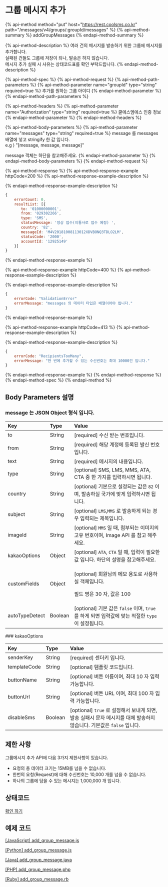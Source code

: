 # 그룹 메시지 추가

{% api-method method="put" host="https://rest.coolsms.co.kr" path="/messages/v4/groups/:groupId/messages" %}
{% api-method-summary %}
addGroupMessages
{% endapi-method-summary %}

{% api-method-description %}
여러 건의 메시지를 발송하기 위한 그룹에 메시지를 추가합니다.  
실패된 건들도 그룹에 저장이 되나, 발송은 하지 않습니다.  
메시지 추가 실패 시 사유는 상태코드표를 확인 부탁드립니다.
{% endapi-method-description %}

{% api-method-spec %}
{% api-method-request %}
{% api-method-path-parameters %}
{% api-method-parameter name="groupId" type="string" required=true %}
추가를 원하는 그룹 아이디
{% endapi-method-parameter %}
{% endapi-method-path-parameters %}

{% api-method-headers %}
{% api-method-parameter name="Authorization" type="string" required=true %}
쿨에스엠에스 인증 정보
{% endapi-method-parameter %}
{% endapi-method-headers %}

{% api-method-body-parameters %}
{% api-method-parameter name="messages" type="string" required=true %}
message 를 messages 배열에 넣고 stringify 한 값 입니다.  
e.g \) "\[message, message, message\]"  
  
message 객체는 하단을 참고해주세요.
{% endapi-method-parameter %}
{% endapi-method-body-parameters %}
{% endapi-method-request %}

{% api-method-response %}
{% api-method-response-example httpCode=200 %}
{% api-method-response-example-description %}

{% endapi-method-response-example-description %}

```javascript
{
    errorCount: 0,
    resultList: [{
       to: '01000000001',
       from: '029302266',
       type: 'SMS',
       statusMessage: '정상 접수(이통사로 접수 예정) ',
       country: '82',
       messageId: 'M4V20181008113012XDVBONQ3TDLO2LM',
       statusCode: '2000',
       accountId: '12925149'
    }]
}

```
{% endapi-method-response-example %}

{% api-method-response-example httpCode=400 %}
{% api-method-response-example-description %}

{% endapi-method-response-example-description %}

```javascript
{
    errorCode: "ValidationError"
    errorMessage: "messages 의 데이터 타입은 배열이어야 됩니다."
}
```
{% endapi-method-response-example %}

{% api-method-response-example httpCode=413 %}
{% api-method-response-example-description %}

{% endapi-method-response-example-description %}

```javascript
{
    errorCode: "RecipientsTooMany",
    errorMessage: "한 번에 추가할 수 있는 수신번호는 최대 10000건 입니다."
}
```
{% endapi-method-response-example %}
{% endapi-method-response %}
{% endapi-method-spec %}
{% endapi-method %}

## Body Parameters 설명

### message 는 JSON Object 형식 입니다.

<table>
  <thead>
    <tr>
      <th style="text-align:left">Key</th>
      <th style="text-align:left">Type</th>
      <th style="text-align:left">Value</th>
    </tr>
  </thead>
  <tbody>
    <tr>
      <td style="text-align:left">to</td>
      <td style="text-align:left">String</td>
      <td style="text-align:left">[required] 수신 받는 번호입니다.</td>
    </tr>
    <tr>
      <td style="text-align:left">from</td>
      <td style="text-align:left">String</td>
      <td style="text-align:left">[required] 해당 계정에 등록된 발신 번호 입니다.</td>
    </tr>
    <tr>
      <td style="text-align:left">text</td>
      <td style="text-align:left">String</td>
      <td style="text-align:left">[required] 메시지의 내용입니다.</td>
    </tr>
    <tr>
      <td style="text-align:left">type</td>
      <td style="text-align:left">String</td>
      <td style="text-align:left">[optional] SMS, LMS, MMS, ATA, CTA 중 한 가지를 입력하시면 됩니다.</td>
    </tr>
    <tr>
      <td style="text-align:left">country</td>
      <td style="text-align:left">String</td>
      <td style="text-align:left">[optional] 기본으로 설정되는 값은 <code>82</code> 이며, 발송하실 국가에 맞게 입력하시면 됩니다.</td>
    </tr>
    <tr>
      <td style="text-align:left">subject</td>
      <td style="text-align:left">String</td>
      <td style="text-align:left">[optional] <code>LMS</code>,<code>MMS</code> 로 발송하게 되는 경우 입력되는 제목입니다.</td>
    </tr>
    <tr>
      <td style="text-align:left">imageId</td>
      <td style="text-align:left">String</td>
      <td style="text-align:left">[optional] <code>MMS</code> 일 때, 첨부되는 이미지의 고유 번호이며, Image API 를 참고 해주세요.</td>
    </tr>
    <tr>
      <td style="text-align:left">kakaoOptions</td>
      <td style="text-align:left">Object</td>
      <td style="text-align:left">[optional] <code>ATA</code>, <code>CTA</code> 일 때, 입력이 필요한 값 입니다. 하단의 설명을
        참고해주세요.</td>
    </tr>
    <tr>
      <td style="text-align:left">customFields</td>
      <td style="text-align:left">Object</td>
      <td style="text-align:left">
        <p>[optional] 회원님의 메모 용도로 사용하실 객체입니다.</p>
        <p>필드 명은 30 자, 값은 100</p>
      </td>
    </tr>
    <tr>
      <td style="text-align:left">autoTypeDetect</td>
      <td style="text-align:left">Boolean</td>
      <td style="text-align:left">[optional] 기본 값은 <code>false</code> 이며, <code>true</code> 를 하게 되면 입력값에 맞는
        적절한 <code>type</code> 이 설정됩니다.</td>
    </tr>
  </tbody>
</table>### kakaoOptions

| Key | Type | Value |
| :--- | :--- | :--- |
| senderKey | String | \[required\] 센더키 입니다. |
| templateCode | String | \[optional\] 템플릿 코드입니다. |
| buttonName | String | \[optional\] 버튼 이름이며, 최대 10 자 입력 가능합니다. |
| buttonUrl | String | \[optional\] 버튼 URL 이며, 최대 100 자 입력 가능합니다. |
| disableSms | Boolean | \[optional\] `true` 로 설정해서 보내게 되면, 발송 실패시 문자 메시지를 대체 발송하지 않습니다. 기본값은 `false` 입니다. |

## 제한 사항

그룹메시지 추가 API에 다음 3가지 제한사항이 있습니다.

* 요청의 총 데이터 크기는 15MB를 넘을 수 없습니다.
* 한번의 요청\(Request\)에 대해 수신번호는 10,000 개를 넘을 수 없습니다.
* 하나의 그룹에 담을 수 있는 메시지는 1,000,000 개 입니다.

## 상태코드

[확인 하기](../../message-status-codes.md#undefined)

## 예제 코드

[\[JavaScript\] add\_group\_message.js](https://github.com/coolsms/coolsms-v4-examples/blob/master/javascript/add_group_message.js)

[\[Python\] add\_group\_message.js](https://github.com/coolsms/coolsms-v4-examples/blob/master/python/add_group_message.py)

[\[Java\] add\_group\_message.java](https://github.com/coolsms/coolsms-v4-examples/blob/master/java/add_group_message.java)

[\[PHP\] add\_group\_message.php](https://github.com/coolsms/coolsms-v4-examples/blob/master/php/add_group_message.php)

[\[Ruby\] add\_group\_message.rb](https://github.com/coolsms/coolsms-v4-examples/blob/master/ruby/add_group_message.rb)

